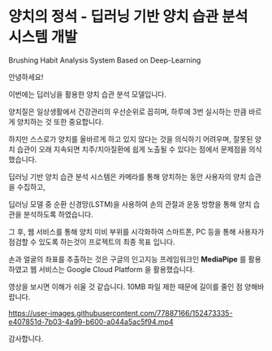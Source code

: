 양치의 정석 - 딥러닝 기반 양치 습관 분석 시스템 개발
==============================

Brushing Habit Analysis System Based on Deep-Learning

안녕하세요!

이번에는 딥러닝을 활용한 양치 습관 분석 모델입니다.

양치질은 일상생활에서 건강관리의 우선순위로 꼽히며, 하루에 3번 실시하는 만큼 바르게 양치하는 것 또한 중요합니다.

하지만 스스로가 양치를 올바르게 하고 있지 않다는 것을 의식하기 어려우며, 잘못된 양치 습관이 오래 지속되면 치주/치아질환에 쉽게 노출될 수 있다는 점에서 문제점을 의식했습니다.

딥러닝 기반 양치 습관 분석 시스템은 카메라를 통해 양치하는 동안 사용자의 양치 습관을 수집하고,

딥러닝 모델 중 순환 신경망(LSTM)을 사용하여 손의 관절과 운동 방향을 통해 양치 습관을 분석하도록 하였습니다.

그 후, 웹 서비스를 통해 양치 미비 부위를 시각화하여 스마트폰, PC 등을 통해 사용자가 점검할 수 있도록 하는것이 프로젝트의 최종 목표 입니다.

손과 얼굴의 좌표를 추출하는 것은 구글의 인고지능 프레임워크인 **MediaPipe** 를 활용하였고 웹 서비스는 Google Cloud Platform 을 활용했습니다.

영상을 보시면 이해가 쉬울 것 같습니다. 10MB 파일 제한 때문에 길이를 줄인 점 양해바랍니다.

https://user-images.githubusercontent.com/77887166/152473335-e407851d-7b03-4a99-b600-a044a5ac5f94.mp4


감사합니다.
